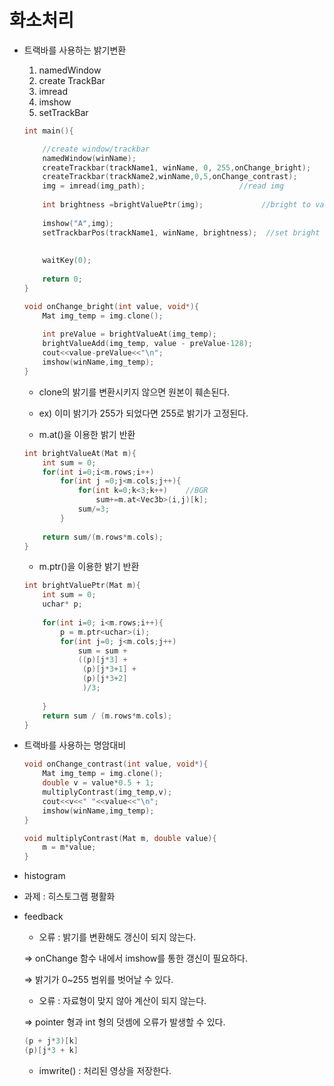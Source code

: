 # 화소처리

- 트랙바를 사용하는 밝기변환
    1. namedWindow
    2. create TrackBar
    3. imread
    4. imshow
    5. setTrackBar

    ```cpp
    int main(){

        //create window/trackbar
        namedWindow(winName);
        createTrackbar(trackName1, winName, 0, 255,onChange_bright);
        createTrackbar(trackName2,winName,0,5,onChange_contrast);
        img = imread(img_path);                     //read img
        
        int brightness =brightValuePtr(img);             //bright to value
         
        imshow("A",img);
        setTrackbarPos(trackName1, winName, brightness);  //set bright
        
        
        waitKey(0);
        
        return 0;
    }
    ```

    ```cpp
    void onChange_bright(int value, void*){
        Mat img_temp = img.clone();
        
        int preValue = brightValueAt(img_temp);
        brightValueAdd(img_temp, value - preValue-128);
        cout<<value-preValue<<"\n";
        imshow(winName,img_temp);
    }
    ```

    - clone의 밝기를 변환시키지 않으면 원본이 훼손된다.
    - ex) 이미 밝기가 255가 되었다면 255로 밝기가 고정된다.

    - m.at()을 이용한 밝기 반환

    ```cpp
    int brightValueAt(Mat m){
        int sum = 0;
        for(int i=0;i<m.rows;i++)
            for(int j =0;j<m.cols;j++){
                for(int k=0;k<3;k++)    //BGR
                    sum+=m.at<Vec3b>(i,j)[k];
                sum/=3;
            }
        
        return sum/(m.rows*m.cols);
    }
    ```

    - m.ptr()을 이용한 밝기 반환

    ```cpp
    int brightValuePtr(Mat m){
        int sum = 0;
        uchar* p;
        
        for(int i=0; i<m.rows;i++){
            p = m.ptr<uchar>(i);
            for(int j=0; j<m.cols;j++)
                sum = sum +
                ((p)[j*3] +
                 (p)[j*3+1] +
                 (p)[j*3+2]
                 )/3;
            
        }
        return sum / (m.rows*m.cols);
    }
    ```

- 트랙바를 사용하는 명암대비

    ```cpp
    void onChange_contrast(int value, void*){
        Mat img_temp = img.clone();
        double v = value*0.5 + 1;
        multiplyContrast(img_temp,v);
        cout<<v<<" "<<value<<"\n";
        imshow(winName,img_temp);
    }
    ```

    ```cpp
    void multiplyContrast(Mat m, double value){
        m = m*value;
    }
    ```

- histogram
- 과제 : 히스토그램 평활화

- feedback
    - 오류 : 밝기를 변환해도 갱신이 되지 않는다.

    ⇒ onChange 함수 내에서 imshow를 통한 갱신이 필요하다.

    ⇒ 밝기가 0~255 범위를 벗어날 수 있다.

    - 오류 : 자료형이 맞지 않아 계산이 되지 않는다.

    ⇒ pointer 형과 int 형의 덧셈에 오류가 발생할 수 있다.

    ```cpp
    (p + j*3)[k]
    (p)[j*3 + k]
    ```

    - imwrite() : 처리된 영상을 저장한다.
